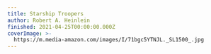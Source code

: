 ```yaml
---
title: Starship Troopers
author: Robert A. Heinlein
finished: 2021-04-25T00:00:00.000Z
coverImage: >-
  https://m.media-amazon.com/images/I/71bgc5YTNJL._SL1500_.jpg
---
```

